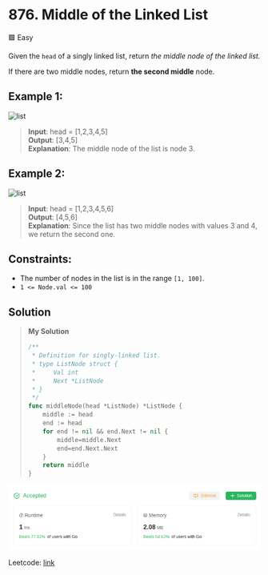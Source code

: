 # 876. Middle of the Linked List
🟩 Easy

Given the `head` of a singly linked list, return *the middle node of the linked list.*

If there are two middle nodes, return **the second middle** node.

## Example 1:
![list](https://assets.leetcode.com/uploads/2021/07/23/lc-midlist1.jpg)
> **Input**: head = [1,2,3,4,5] \
> **Output**: [3,4,5] \
> **Explanation**: The middle node of the list is node 3.

## Example 2:
![list](https://assets.leetcode.com/uploads/2021/07/23/lc-midlist2.jpg)
> **Input**: head = [1,2,3,4,5,6] \
> **Output**: [4,5,6] \
> **Explanation**: Since the list has two middle nodes with values 3 and 4, we return the second one. 

## Constraints:
* The number of nodes in the list is in the range `[1, 100]`.
* `1 <= Node.val <= 100`

## Solution
> **My Solution**
> ```go
> /**
>  * Definition for singly-linked list.
>  * type ListNode struct {
>  *     Val int
>  *     Next *ListNode
>  * }
>  */
> func middleNode(head *ListNode) *ListNode {
>     middle := head
>     end := head
>     for end != nil && end.Next != nil {
>         middle=middle.Next
>         end=end.Next.Next
>     }
>     return middle
> }
> ```

![result](876.png)

Leetcode: [link](https://leetcode.com/problems/middle-of-the-linked-list/description/)